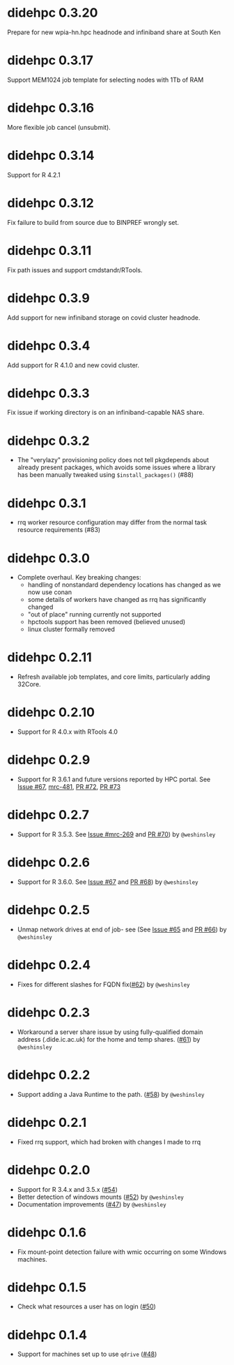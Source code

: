 # didehpc 0.3.20

Prepare for new wpia-hn.hpc headnode and infiniband share at South Ken

# didehpc 0.3.17

Support MEM1024 job template for selecting nodes with 1Tb of RAM

# didehpc 0.3.16

More flexible job cancel (unsubmit).

# didehpc 0.3.14

Support for R 4.2.1

# didehpc 0.3.12

Fix failure to build from source due to BINPREF wrongly set.

# didehpc 0.3.11

Fix path issues and support cmdstandr/RTools.

# didehpc 0.3.9

Add support for new infiniband storage on covid cluster headnode.

# didehpc 0.3.4

Add support for R 4.1.0 and new covid cluster.

# didehpc 0.3.3

Fix issue if working directory is on an infiniband-capable NAS share.

# didehpc 0.3.2

* The "verylazy" provisioning policy does not tell pkgdepends about already present packages, which avoids some issues where a library has been manually tweaked using `$install_packages()` (#88)

# didehpc 0.3.1

* rrq worker resource configuration may differ from the normal task resource requirements (#83)

# didehpc 0.3.0

* Complete overhaul. Key breaking changes:
  - handling of nonstandard dependency locations has changed as we now use conan
  - some details of workers have changed as rrq has significantly changed
  - "out of place" running currently not supported
  - hpctools support has been removed (believed unused)
  - linux cluster formally removed

# didehpc 0.2.11

* Refresh available job templates, and core limits, particularly adding 32Core.

# didehpc 0.2.10

* Support for R 4.0.x with RTools 4.0

# didehpc 0.2.9

* Support for R 3.6.1 and future versions reported by HPC portal. See [Issue #67](https://github.com/mrc-ide/didehpc/issues/71), [mrc-481](https://vimc.myjetbrains.com/youtrack/issue/mrc-481), [PR #72](https://github.com/mrc-ide/didehpc/pull/72), [PR #73](https://github.com/mrc-ide/didehpc/pull/73)

# didehpc 0.2.7

* Support for R 3.5.3. See [Issue #mrc-269](https://vimc.myjetbrains.com/youtrack/issue/mrc-269) and [PR #70](https://github.com/mrc-ide/didehpc/pull/70)) by `@weshinsley`

# didehpc 0.2.6

* Support for R 3.6.0. See [Issue #67](https://github.com/mrc-ide/didehpc/issues/67) and [PR #68](https://github.com/mrc-ide/didehpc/pull/68)) by `@weshinsley`

# didehpc 0.2.5

* Unmap network drives at end of job- see (See [Issue #65](https://github.com/mrc-ide/didehpc/issues/65) and [PR #66](https://github.com/mrc-ide/didehpc/pull/66)) by `@weshinsley`

# didehpc 0.2.4

* Fixes for different slashes for FQDN fix([#62](https://github.com/mrc-ide/didehpc/pull/62)) by `@weshinsley`

# didehpc 0.2.3

* Workaround a server share issue by using fully-qualified domain address (.dide.ic.ac.uk) for the home and temp shares. ([#61](https://github.com/mrc-ide/didehpc/pull/61)) by `@weshinsley`

# didehpc 0.2.2

* Support adding a Java Runtime to the path. ([#58](https://github.com/mrc-ide/didehpc/pull/59)) by `@weshinsley`

# didehpc 0.2.1

* Fixed rrq support, which had broken with changes I made to rrq

# didehpc 0.2.0

* Support for R 3.4.x and 3.5.x ([#54](https://github.com/mrc-ide/didehpc/issues/54))
* Better detection of windows mounts ([#52](https://github.com/mrc-ide/didehpc/pull/52)) by `@weshinsley`
* Documentation improvements ([#47](https://github.com/mrc-ide/didehpc/pull/47)) by `@weshinsley`

# didehpc 0.1.6

* Fix mount-point detection failure with wmic occurring on some Windows machines.

# didehpc 0.1.5

* Check what resources a user has on login ([#50](https://github.com/mrc-ide/didehpc/issues/50))

# didehpc 0.1.4

* Support for machines set up to use `qdrive` ([#48](https://github.com/mrc-ide/didehpc/issues/48))
